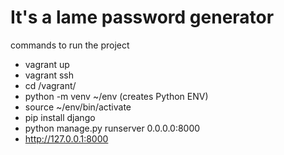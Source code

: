 # It's a lame password generator

commands to run the project
- vagrant up
- vagrant ssh
- cd /vagrant/
- python -m venv ~/env (creates Python ENV)
- source ~/env/bin/activate
- pip install django
- python manage.py runserver 0.0.0.0:8000
- http://127.0.0.1:8000

